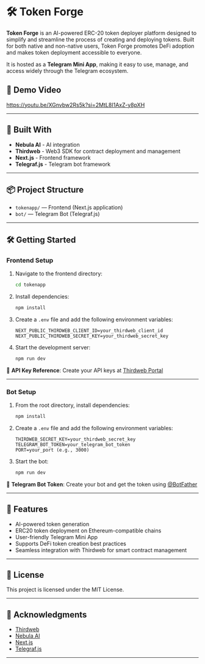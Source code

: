 
# 🛠️ Token Forge

**Token Forge** is an AI-powered ERC-20 token deployer platform designed to simplify and streamline the process of creating and deploying tokens. Built for both native and non-native users, Token Forge promotes DeFi adoption and makes token deployment accessible to everyone.

It is hosted as a **Telegram Mini App**, making it easy to use, manage, and access widely through the Telegram ecosystem.

## 🚀 Demo Video 

https://youtu.be/XGnvbw2Rs5k?si=2MtL8I1AxZ-y8pXH

---

## 🚀 Built With

- **Nebula AI** - AI integration
- **Thirdweb** - Web3 SDK for contract deployment and management
- **Next.js** - Frontend framework
- **Telegraf.js** - Telegram bot framework

---

## 📦 Project Structure

- `tokenapp/` — Frontend (Next.js application)
- `bot/` — Telegram Bot (Telegraf.js)

---

## 🛠️ Getting Started

### Frontend Setup

1. Navigate to the frontend directory:

   ```bash
   cd tokenapp
   ```

2. Install dependencies:

   ```bash
   npm install
   ```

3. Create a `.env` file and add the following environment variables:

   ```plaintext
   NEXT_PUBLIC_THIRDWEB_CLIENT_ID=your_thirdweb_client_id
   NEXT_PUBLIC_THIRDWEB_SECRET_KEY=your_thirdweb_secret_key
   ```

4. Start the development server:

   ```bash
   npm run dev
   ```

🔗 **API Key Reference**:
Create your API keys at [Thirdweb Portal](https://portal.thirdweb.com/account/api-keys/create)

---

### Bot Setup

1. From the root directory, install dependencies:

   ```bash
   npm install
   ```

2. Create a `.env` file and add the following environment variables:

   ```plaintext
   THIRDWEB_SECRET_KEY=your_thirdweb_secret_key
   TELEGRAM_BOT_TOKEN=your_telegram_bot_token
   PORT=your_port (e.g., 3000)
   ```

3. Start the bot:

   ```bash
   npm run dev
   ```

🔗 **Telegram Bot Token**:
Create your bot and get the token using [@BotFather](https://t.me/botfather)

---

## 🌟 Features

- AI-powered token generation
- ERC20 token deployment on Ethereum-compatible chains
- User-friendly Telegram Mini App
- Supports DeFi token creation best practices
- Seamless integration with Thirdweb for smart contract management

---

## 📄 License

This project is licensed under the MIT License.

---

## 🙌 Acknowledgments

- [Thirdweb](https://thirdweb.com/)
- [Nebula AI](#)
- [Next.js](https://nextjs.org/)
- [Telegraf.js](https://telegraf.js.org/)

---

